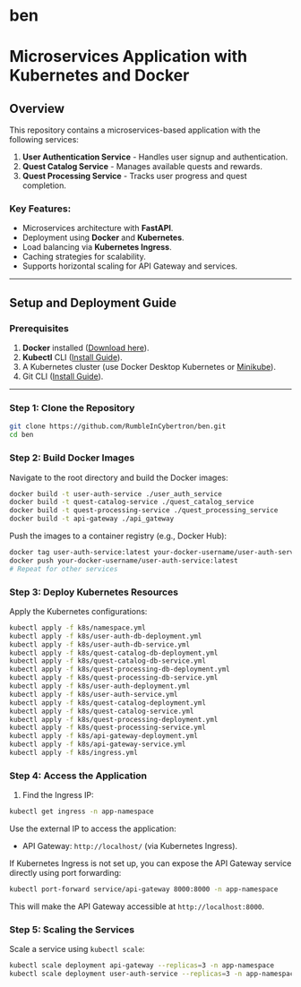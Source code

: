 # ben
# Microservices Application with Kubernetes and Docker

## Overview
This repository contains a microservices-based application with the following services:
1. **User Authentication Service** - Handles user signup and authentication.
2. **Quest Catalog Service** - Manages available quests and rewards.
3. **Quest Processing Service** - Tracks user progress and quest completion.

### Key Features:
- Microservices architecture with **FastAPI**.
- Deployment using **Docker** and **Kubernetes**.
- Load balancing via **Kubernetes Ingress**.
- Caching strategies for scalability.
- Supports horizontal scaling for API Gateway and services.

---

## **Setup and Deployment Guide**

### Prerequisites
1. **Docker** installed ([Download here](https://www.docker.com/products/docker-desktop)).
2. **Kubectl** CLI ([Install Guide](https://kubernetes.io/docs/tasks/tools/)).
3. A Kubernetes cluster (use Docker Desktop Kubernetes or [Minikube](https://minikube.sigs.k8s.io/docs/start/)).
4. Git CLI ([Install Guide](https://git-scm.com/)).

---

### Step 1: Clone the Repository
```bash
git clone https://github.com/RumbleInCybertron/ben.git
cd ben
```

### Step 2: Build Docker Images

Navigate to the root directory and build the Docker images:
```bash
docker build -t user-auth-service ./user_auth_service
docker build -t quest-catalog-service ./quest_catalog_service
docker build -t quest-processing-service ./quest_processing_service
docker build -t api-gateway ./api_gateway
```

Push the images to a container registry (e.g., Docker Hub):
```bash
docker tag user-auth-service:latest your-docker-username/user-auth-service:latest
docker push your-docker-username/user-auth-service:latest
# Repeat for other services
```

### Step 3: Deploy Kubernetes Resources
Apply the Kubernetes configurations:
```bash
kubectl apply -f k8s/namespace.yml
kubectl apply -f k8s/user-auth-db-deployment.yml
kubectl apply -f k8s/user-auth-db-service.yml
kubectl apply -f k8s/quest-catalog-db-deployment.yml
kubectl apply -f k8s/quest-catalog-db-service.yml
kubectl apply -f k8s/quest-processing-db-deployment.yml
kubectl apply -f k8s/quest-processing-db-service.yml
kubectl apply -f k8s/user-auth-deployment.yml
kubectl apply -f k8s/user-auth-service.yml
kubectl apply -f k8s/quest-catalog-deployment.yml
kubectl apply -f k8s/quest-catalog-service.yml
kubectl apply -f k8s/quest-processing-deployment.yml
kubectl apply -f k8s/quest-processing-service.yml
kubectl apply -f k8s/api-gateway-deployment.yml
kubectl apply -f k8s/api-gateway-service.yml
kubectl apply -f k8s/ingress.yml
```

### Step 4: Access the Application

1.  Find the Ingress IP:
```bash
kubectl get ingress -n app-namespace
```
Use the external IP to access the application:

  *  API Gateway: `http://localhost/` (via Kubernetes Ingress).

If Kubernetes Ingress is not set up, you can expose the API Gateway service directly using port forwarding:

```bash
kubectl port-forward service/api-gateway 8000:8000 -n app-namespace
```

This will make the API Gateway accessible at `http://localhost:8000`.

### Step 5: Scaling the Services

Scale a service using `kubectl scale`:
```bash
kubectl scale deployment api-gateway --replicas=3 -n app-namespace
kubectl scale deployment user-auth-service --replicas=3 -n app-namespace
```